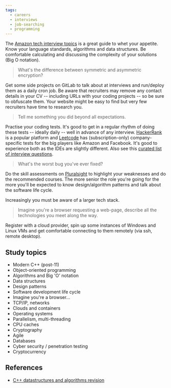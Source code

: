```yaml
---
tags:
  - careers
  - interviews
  - job-searching
  - programming
---
```





The [Amazon tech interview
topics](https://www.amazon.jobs/en-gb/landing_pages/p-software-development-topics)
is a great guide to whet your appetite. Know your language standards,
algorithms and data structures. Be comfortable calculating and discussing the
complexity of your solutions (Big O notation).

> What's the difference between symmetric and asymmetric encryption?

Get some side projects on GitLab to talk about at interviews and run/deploy
them as a daily cron job. Be aware that recruiters may remove any contact
details in your CV -- including URLs with your coding projects -- so be sure to
obfuscate them. Your website might be easy to find but very few recruiters have
time to research you.

> Tell me something you did beyond all expectations.

Practise your coding tests. It's good to get in a regular rhythm of doing these
tests -- ideally daily -- well in advance of any interview.
[HackerRank](https://www.hackerrank.com/) is a popular platform and
[Leetcode](https://leetcode.com/) has (subscription-only) company-specific
tests for the big players like Amazon and Facebook. It's good to experience
both as the IDEs are slightly different. Also see this [curated list of
interview
questions](https://github.com/MaximAbramchuck/awesome-interview-questions/blob/master/README.md#c).

> What's the worst bug you've ever fixed?

Do the skill assessments on [Pluralsight](https://www.pluralsight.com/) to
highlight your weaknesses and do the recommended courses. The more senior the
role you're going for the more you'll be expected to know design/algorithm
patterns and talk about the software life cycle.

Increasingly you must be aware of a larger tech stack.

> Imagine you're a browser requesting a web-page, describe all the technologies
> you meet along the way.

Register with a cloud provider, spin up some instances of Windows and Linux VMs
and get comfortable connecting to them remotely (via ssh, remote desktop).

## Study topics
- Modern C++ (post-11)
- Object-oriented programming
- Algorithms and Big 'O' notation
- Data structures
- Design patterns
- Software development life cycle
- Imagine you're a browser...
- TCP/IP, networks
- Clouds and containers
- Operating systems
- Parallelism, multi-threading
- CPU caches
- Cryptography
- Agile
- Databases
- Cyber security / penetration testing
- Cryptocurrency

## References
- [C++ datastructures and algorithms revision](https://github.com/sachuverma/DataStructures-Algorithms)


